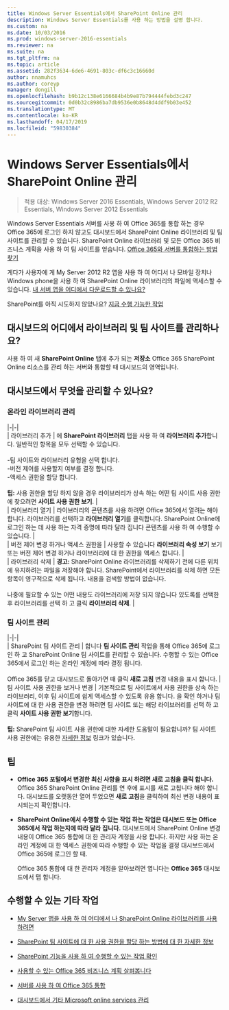 ```yaml
---
title: Windows Server Essentials에서 SharePoint Online 관리
description: Windows Server Essentials를 사용 하는 방법을 설명 합니다.
ms.custom: na
ms.date: 10/03/2016
ms.prod: windows-server-2016-essentials
ms.reviewer: na
ms.suite: na
ms.tgt_pltfrm: na
ms.topic: article
ms.assetid: 282f3634-6de6-4691-803c-df6c3c16660d
author: nnamuhcs
ms.author: coreyp
manager: dongill
ms.openlocfilehash: b9b12c138e6166684b4b9e87b794444febd3c247
ms.sourcegitcommit: 0d0b32c8986ba7db9536e0b8648d4ddf9b03e452
ms.translationtype: MT
ms.contentlocale: ko-KR
ms.lasthandoff: 04/17/2019
ms.locfileid: "59830384"
---
```

# <a name="manage-sharepoint-online-in-windows-server-essentials"></a>Windows Server Essentials에서 SharePoint Online 관리

>적용 대상: Windows Server 2016 Essentials, Windows Server 2012 R2 Essentials, Windows Server 2012 Essentials

Windows Server Essentials 서버를 사용 하 여 Office 365를 통합 하는 경우 Office 365에 로그인 하지 않고도 대시보드에서 SharePoint Online 라이브러리 및 팀 사이트를 관리할 수 있습니다. SharePoint Online 라이브러리 및 모든 Office 365 비즈니스 계획을 사용 하 여 팀 사이트를 얻습니다. [Office 365와 서버를 통합하는 방법 찾기](Manage-Office-365-in-Windows-Server-Essentials.md)  
  
 게다가 사용자에 게 My Server 2012 R2 앱을 사용 하 여 어디서 나 모바일 장치나 Windows phone을 사용 하 여 SharePoint Online 라이브러리의 파일에 액세스할 수 있습니다. [내 서버 앱을 어디에서 다운로드할 수 있나요?](../use/Use-the-My-Server-App-to-Connect-to-Windows-Server-Essentials.md)  
  
 SharePoint를 아직 시도하지 않았나요? [지금 수행 가능한 작업](https://office.microsoft.com/office365-sharepoint-online-enterprise-help/get-started-with-sharepoint-2013-HA102772778.aspx)  
  
## <a name="where-on-the-dashboard-will-i-manage-my-libraries-and-team-sites"></a>대시보드의 어디에서 라이브러리 및 팀 사이트를 관리하나요?  
 사용 하 여 새 **SharePoint Online** 탭에 추가 되는 **저장소** Office 365 SharePoint Online 리소스를 관리 하는 서버와 통합할 때 대시보드의 영역입니다.  

  
## <a name="what-can-i-manage-from-the-dashboard"></a>대시보드에서 무엇을 관리할 수 있나요?  
  
### <a name="manage-your-online-libraries"></a>온라인 라이브러리 관리  
   
|-|-|  
| 라이브러리 추가 | 에 **SharePoint 라이브러리** 탭을 사용 하 여 **라이브러리 추가**합니다. 일반적인 항목을 모두 선택할 수 있습니다.<br /><br /> -팀 사이트와 라이브러리 유형을 선택 합니다.<br />-버전 제어를 사용할지 여부를 결정 합니다.<br />-액세스 권한을 할당 합니다.<br /><br /> **팁:** 사용 권한을 할당 하지 않을 경우 라이브러리가 상속 하는 어떤 팀 사이트 사용 권한에 찾으려면 **사이트 사용 권한 보기**. |  
| 라이브러리 열기 | 라이브러리의 콘텐츠를 사용 하려면 Office 365에서 열려는 해야 합니다. 라이브러리를 선택하고 **라이브러리 열기**를 클릭합니다. SharePoint Online에 로그인 하는 데 사용 하는 자격 증명에 따라 달라 집니다 콘텐츠를 사용 하 여 수행할 수 있습니다. |  
| 버전 제어 변경 하거나 액세스 권한을 | 사용할 수 있습니다 **라이브러리 속성 보기** 보기 또는 버전 제어 변경 하거나 라이브러리에 대 한 권한을 액세스 합니다. |  
| 라이브러리 삭제 | **경고:** SharePoint Online 라이브러리를 삭제하기 전에 다른 위치에 유지하려는 파일을 저장해야 합니다. SharePoint에서 라이브러리를 삭제 하면 모든 항목이 영구적으로 삭제 됩니다. 내용을 검색할 방법이 없습니다.<br /><br /> 나중에 필요할 수 있는 어떤 내용도 라이브러리에 저장 되지 않습니다 있도록를 선택한 후 라이브러리를 선택 하 고 클릭 **라이브러리 삭제**. |  
  
### <a name="manage-your-team-sites"></a>팀 사이트 관리  
 
|-|-|  
| SharePoint 팀 사이트 관리 | 합니다 **팀 사이트 관리** 작업을 통해 Office 365에 로그인 하 고 SharePoint Online 팀 사이트를 관리할 수 있습니다. 수행할 수 있는 Office 365에서 로그인 하는 온라인 계정에 따라 결정 됩니다.<br /><br /> Office 365를 닫고 대시보드로 돌아가면 때 클릭 **새로 고침** 변경 내용을 표시 합니다. | 팀 사이트 사용 권한을 보거나 변경 | 기본적으로 팀 사이트에서 사용 권한을 상속 하는 라이브러리, 이후 팀 사이트에 쉽게 액세스할 수 있도록 유용 합니다. 을 확인 하거나 팀 사이트에 대 한 사용 권한을 변경 하려면 팀 사이트 또는 해당 라이브러리를 선택 하 고 클릭 **사이트 사용 권한 보기**합니다.<br /><br /> **팁:** SharePoint 팀 사이트 사용 권한에 대한 자세한 도움말이 필요합니까? 팀 사이트 사용 권한에는 유용한 [자세한 정보](https://office.microsoft.com/office365-sharepoint-online-enterprise-help/introduction-control-user-access-with-permissions-HA102771919.aspx?CTT=5&origin=HA102771924) 링크가 있습니다.  
  
## <a name="tips"></a>팁  
  
-   **Office 365 포털에서 변경한 최신 사항을 표시 하려면 새로 고침을 클릭 합니다.** Office 365 SharePoint Online 관리를 연 후에 표시를 새로 고칩니다 해야 합니다. 대시보드를 오랫동안 열어 두었으면 **새로 고침**을 클릭하여 최신 변경 내용이 표시되는지 확인합니다.  
  
-   **SharePoint Online에서 수행할 수 있는 작업 하는 작업은 대시보드 또는 Office 365에서 작업 하는지에 따라 달라 집니다.** 대시보드에서 SharePoint Online 변경 내용이 Office 365 통합에 대 한 관리자 계정을 사용 합니다. 하지만 사용 하는 온라인 계정에 대 한 액세스 권한에 따라 수행할 수 있는 작업을 결정 대시보드에서 Office 365에 로그인 할 때.  
  
     Office 365 통합에 대 한 관리자 계정을 알아보려면 엽니다는 **Office 365** 대시보드에서 탭 합니다.  
  
## <a name="other-things-you-might-want-to-do"></a>수행할 수 있는 기타 작업  
  
-   [My Server 앱을 사용 하 여 어디에서 나 SharePoint Online 라이브러리를 사용 하려면](../use/Use-the-My-Server-App-to-Connect-to-Windows-Server-Essentials.md)  
  
-   [SharePoint 팀 사이트에 대 한 사용 권한을 할당 하는 방법에 대 한 자세한 정보](https://office.microsoft.com/office365-sharepoint-online-enterprise-help/introduction-control-user-access-with-permissions-HA102771919.aspx?CTT=5&origin=HA102771924)  
  
-   [SharePoint 기능을 사용 하 여 수행할 수 있는 작업 확인](https://office.microsoft.com/office365-sharepoint-online-enterprise-help/get-started-with-sharepoint-2013-HA102772778.aspx)  
  
-   [사용할 수 있는 Office 365 비즈니스 계획 살펴봅니다](https://office.microsoft.com/business/compare-office-365-for-business-plans-FX102918419.aspx?CR_CC=200061904&WT.srch=1&WT.mc_ID=PS_bing_O365Comm_what-is-office-365-for_Text)  
  
-   [서버를 사용 하 여 Office 365 통합](Manage-Office-365-in-Windows-Server-Essentials.md)  
  
-   [대시보드에서 기타 Microsoft online services 관리](Manage-Microsoft-Online-Services-in-Windows-Server-Essentials.md)

